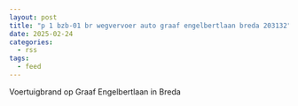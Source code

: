 ```yaml
---
layout: post
title: "p 1 bzb-01 br wegvervoer auto graaf engelbertlaan breda 203132"
date: 2025-02-24
categories: 
  - rss
tags: 
  - feed
---
```


Voertuigbrand op Graaf Engelbertlaan in Breda
